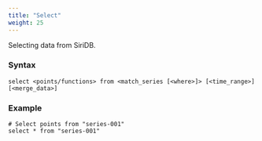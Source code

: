 ```yaml
---
title: "Select"
weight: 25
---
```


Selecting data from SiriDB.

### Syntax

    select <points/functions> from <match_series [<where>]> [<time_range>] [<merge_data>]

### Example

    # Select points from "series-001"
    select * from "series-001"
